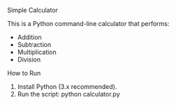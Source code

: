 Simple Calculator

This is a Python command-line calculator that performs:
- Addition
- Subtraction
- Multiplication
- Division

How to Run

1. Install Python (3.x recommended).
2. Run the script:
   python calculator.py